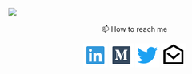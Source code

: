   ![](https://media.giphy.com/media/1TpGKApbHmkZa/giphy.gif)
<div align="center">
  📫 How to reach me
  
  
  <a href="https://www.linkedin.com/in/bailey-mckelway/" target="_blank"><img src="./LinkedInIcon.svg"></a>
  <a href="https://medium.com/@bjlmckelway" target="_blank"><img src="./MediumIcon.svg"></a>
  <a href="https://twitter.com/Bbeebs_" target="_blank"><img src="./TwitterIcon.svg"></a>
  <a href="mailto:bjlmckelway@gmail.com" target="_blank"><img src="./MailIcon.svg"></a>
  </div>
 



